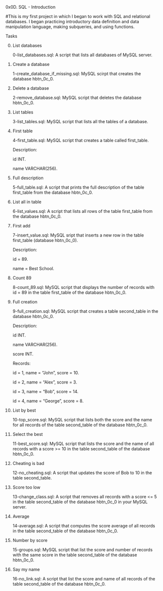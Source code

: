 0x0D. SQL - Introduction

#This is my first project in which I began to work with SQL and relational databases. I began practicing introductory data definition and data manipulation language, making subqueries, and using functions.


Tasks

0. List databases

	0-list_databases.sql: A script that lists all databases of  MySQL server.

1. Create a database

	1-create_database_if_missing.sql: MySQL scirpt that creates the database hbtn_0c_0.

2. Delete a database

	2-remove_database.sql: MySQL script that deletes the database hbtn_0c_0.

3. List tables

	3-list_tables.sql: MySQL script that lists all the tables of a database.

4. First table

	4-first_table.sql: MySQL script that creates a table called first_table.

	Description:

	id INT.

	name VARCHAR(256).

5. Full description

	5-full_table.sql: A script that prints the full description of the table first_table from the database hbtn_0c_0.

6. List all in table

	6-list_values.sql: A script that lists all rows of the table first_table from the database hbtn_0c_0.

7. First add

	7-insert_value.sql: MySQL sript that inserts a new row in the table first_table (database hbtn_0c_0).

	Description:

	id = 89.

	name = Best School.

8. Count 89

	8-count_89.sql: MySQL script that displays the number of records with id = 89 in the table first_table of the database hbtn_0c_0.

9. Full creation

	9-full_creation.sql: MySQL script that creates a table second_table in the database hbtn_0c_0.

	Description:

	id INT.

	name VARCHAR(256).

	score INT.

	Records:

	id = 1, name = “John”, score = 10.

	id = 2, name = “Alex”, score = 3.

	id = 3, name = “Bob”, score = 14.

	id = 4, name = “George”, score = 8.

10. List by best

	10-top_score.sql: MySQL script that lists both the score and the name for all records of the table second_table of the database hbtn_0c_0.

11. Select the best

	11-best_score.sql: MySQL script that lists the score and the name of all records with a score >= 10 in the table second_table of the database hbtn_0c_0.

12. Cheating is bad

	12-no_cheating.sql: A script that updates the score of Bob to 10 in the table second_table.

13. Score too low

	13-change_class.sql: A script that removes all records with a score <= 5 in the table second_table of the database hbtn_0c_0 in your MySQL server.

14. Average

	14-average.sql: A script that computes the score average of all records in the table second_table of the database hbtn_0c_0.

15. Number by score

	15-groups.sql: MySQL script that list the score and number of records with the same score in the table second_table of the database hbtn_0c_0.

16. Say my name

	16-no_link.sql: A script that list the score and name of all records of the table second_table of the database hbtn_0c_0.
